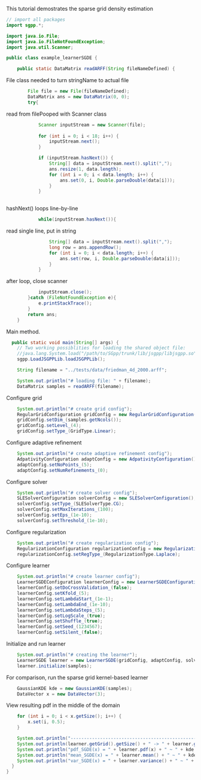 This tutorial demostrates the sparse grid density estimation

```java
// import all packages
import sgpp.*;

import java.io.File;
import java.io.FileNotFoundException;
import java.util.Scanner;

public class example_learnerSGDE {

    public static DataMatrix readARFF(String fileNameDefined) {
```

File class needed to turn stringName to actual file

```java
        File file = new File(fileNameDefined);
        DataMatrix ans = new DataMatrix(0, 0);
        try{
```

read from filePooped with Scanner class

```java
            Scanner inputStream = new Scanner(file);
            
            for (int i = 0; i < 18; i++) {
                inputStream.next();
            }

            if (inputStream.hasNext()) {
                String[] data = inputStream.next().split(",");
                ans.resize(1, data.length);
                for (int i = 0; i < data.length; i++) {
                    ans.set(0, i, Double.parseDouble(data[i]));
                }
            }
			
```

hashNext() loops line-by-line

```java
            while(inputStream.hasNext()){
```

read single line, put in string

```java
                String[] data = inputStream.next().split(",");
                long row = ans.appendRow();
                for (int i = 0; i < data.length; i++) {
                    ans.set(row, i, Double.parseDouble(data[i]));
                }
            }
```

after loop, close scanner

```java
            inputStream.close();
        }catch (FileNotFoundException e){
            e.printStackTrace();
        }
        return ans;
    }
```

Main method.

```java
  public static void main(String[] args) {
    // Two working possiblities for loading the shared object file:
    //java.lang.System.load("/path/to/SGpp/trunk/lib/jsgpp/libjsgpp.so");
    sgpp.LoadJSGPPLib.loadJSGPPLib();

    String filename = "../tests/data/friedman_4d_2000.arff";

    System.out.println("# loading file: " + filename);
    DataMatrix samples = readARFF(filename);
```

Configure grid

```java
    System.out.println("# create grid config");
    RegularGridConfiguration gridConfig = new RegularGridConfiguration();
    gridConfig.setDim_(samples.getNcols());
    gridConfig.setLevel_(4);
    gridConfig.setType_(GridType.Linear);
```

Configure adaptive refinement

```java
    System.out.println("# create adaptive refinement config");
    AdpativityConfiguration adaptConfig = new AdpativityConfiguration();
    adaptConfig.setNoPoints_(5);
    adaptConfig.setNumRefinements_(0);
```

Configure solver

```java
    System.out.println("# create solver config");
    SLESolverConfiguration solverConfig = new SLESolverConfiguration();
    solverConfig.setType_(SLESolverType.CG);
    solverConfig.setMaxIterations_(100);
    solverConfig.setEps_(1e-10);
    solverConfig.setThreshold_(1e-10);
```

Configure regularization

```java
    System.out.println("# create regularization config");
    RegularizationConfiguration regularizationConfig = new RegularizationConfiguration();
    regularizationConfig.setRegType_(RegularizationType.Laplace);
```

Configure learner

```java
    System.out.println("# create learner config");
    LearnerSGDEConfiguration learnerConfig = new LearnerSGDEConfiguration();
    learnerConfig.setDoCrossValidation_(false);
    learnerConfig.setKfold_(5);
    learnerConfig.setLambdaStart_(1e-1);
    learnerConfig.setLambdaEnd_(1e-10);
    learnerConfig.setLambdaSteps_(5);
    learnerConfig.setLogScale_(true);
    learnerConfig.setShuffle_(true);
    learnerConfig.setSeed_(1234567);
    learnerConfig.setSilent_(false);
```

Initialize and run learner

```java
    System.out.println("# creating the learner");
    LearnerSGDE learner = new LearnerSGDE(gridConfig, adaptConfig, solverConfig, regularizationConfig, learnerConfig);
    learner.initialize(samples);
```

 For comparison, run the sparse grid kernel-based learner

```java
    GaussianKDE kde = new GaussianKDE(samples);
    DataVector x = new DataVector(3);
```

View resulting pdf in the middle of the domain

```java
    for (int i = 0; i < x.getSize(); i++) {
        x.set(i, 0.5);
    }

    System.out.println("--------------------------------------------------------");
    System.out.println(learner.getGrid().getSize() + " -> " + learner.getAlpha().sum());
    System.out.println("pdf_SGDE(x) = " + learner.pdf(x) + " ~ " + kde.pdf(x) + " = pdf_KDE(x)");
    System.out.println("mean_SGDE(x) = " + learner.mean() + " ~ " + kde.mean() + " = mean_KDE(x)");
    System.out.println("var_SGDE(x) = " + learner.variance() + " ~ " + kde.variance() + " = var_KDE(x)");
  }
}
```


